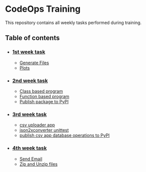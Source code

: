 # CodeOps Training

This repository contains all weekly tasks performed during training.

## Table of contents

- ### [1st week task](https://github.com/Snehal-Borkar/Codeops_Training/blob/develop/1st_week_task)
     
    - [Generate Files](https://github.com/Snehal-Borkar/Codeops_Training/tree/develop/1st_week_task/Generate%20Files)
    - [Plots](https://github.com/Snehal-Borkar/Codeops_Training/tree/develop/1st_week_task/Plots)

- ### [2nd week task](https://github.com/Snehal-Borkar/Codeops_Training/blob/develop/2nd_week_task)

    - [Class based program](https://github.com/Snehal-Borkar/Codeops_Training/tree/develop/2nd_week_task/class_base_modularize)
    - [Function based program](https://github.com/Snehal-Borkar/Codeops_Training/tree/develop/2nd_week_task/Functional_base_Modularize)
    - [Publish package to PyPI](https://github.com/Snehal-Borkar/Codeops_Training/tree/develop/2nd_week_task/Publish_to_PyPI/json2Xconverter)

- ### [3rd week task](https://github.com/Snehal-Borkar/Codeops_Training/tree/develop/3rd_week_task)

    - [csv uploader app](https://github.com/Snehal-Borkar/Codeops_Training/blob/develop/3rd_week_task/csv_uploader_app/README.md)
    - [json2xconverter unittest](https://github.com/Snehal-Borkar/Codeops_Training/tree/develop/3rd_week_task/json2xconverter%20unittest)
    - [publish csv app database operations to PyPI](https://github.com/Snehal-Borkar/Codeops_Training/tree/develop/3rd_week_task/publish_csv_app_db_opeations/crud2csvdb)

- ### [4th week task](https://github.com/Snehal-Borkar/Codeops_Training/tree/develop/4th_week_task)

    - [Send Email](https://github.com/Snehal-Borkar/Codeops_Training/tree/develop/4th_week_task/Send%20mail)
    - [Zip and Unzip files](https://github.com/Snehal-Borkar/Codeops_Training/tree/develop/4th_week_task/zip_unzip)